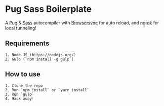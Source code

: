 # Pug Sass Boilerplate

A [Pug](https://pugjs.org/) & [Sass](https://sass-lang.com) autocompiler with [Browsersync](https://www.browsersync.io/) for auto reload, and [ngrok](https://ngrok.io) for local tunneling!

## Requirements
    1. Node.JS (https://nodejs.org/)
    2. Gulp (`npm install -g gulp`)

## How to use
    1. Clone the repo
    2. Run `npm install` or `yarn install`
    3. Run `gulp`
    4. Hack away!
